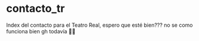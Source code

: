 # contacto_tr
Index del contacto para el Teatro Real, espero que esté bien??? no se como funciona bien gh todavía 🧍‍♂️
